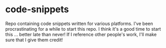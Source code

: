 # code-snippets
Repo containing code snippets written for various platforms.
I've been procrastinating for a while to start this repo. I think it's a good time to start this ... better late than never! 
If I reference other people's work, I'll make sure that I give them credit! 
